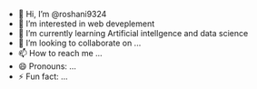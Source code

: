 - 👋 Hi, I’m @roshani9324
- 👀 I’m interested in web deveplement 
- 🌱 I’m currently learning Artificial intellgence and data science
- 💞️ I’m looking to collaborate on ...
- 📫 How to reach me ...
- 😄 Pronouns: ...
- ⚡ Fun fact: ...

<!---
roshani9324/roshani9324 is a ✨ special ✨ repository because its `README.md` (this file) appears on your GitHub profile.
You can click the Preview link to take a look at your changes.
--->
